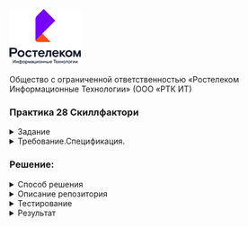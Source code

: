 ![img.png](img.png)

Общество с ограниченной ответственностью
 «Ростелеком Информационные Технологии»
(ООО «РТК ИТ)
### Практика 28 Скиллфактори

<div>
  <div>
    <details><summary>Задание</summary>

  Заказчик передал вам следующее задание:

    1 Протестировать требования.
    2 Разработать тест-кейсы (не менее 15). Необходимо применить несколько техник тест-дизайна.
    3 Провести автоматизированное тестирование продукта (не менее 15 автотестов). Заказчик ожидает по одному автотесту на каждый написанный тест-кейс.
      Оформите свой набор автотестов в GitHub.
    4 Оформить описание обнаруженных дефектов.
      Во время обучения вы работали с разными сервисами и шаблонами, используйте их для оформления тест-кейсов и обнаруженных дефектов.
      (если дефекты не будут обнаружены, то составить описание трех дефектов)

  Ожидаемый результат

    1 Перечислены инструменты, которые применялись для тестирования.

      1.1 Почему именно этот инструмент и эту технику.
      1.2 Что им проверялось.
      1.3 Что именно в нем сделано.
  К выполненному заданию прикреплены:

     . Набор тест-кейсов.
     . Набор автотестов на GitHub. Обратите внимание, что в репозитории должен находиться файл README.md, где будет описано,
       что именно проверяют данные тестовые сценарии и какие команды необходимо выполнить для запуска тестов.
       Описанные команды должны работать на любом компьютере с установленными Python3 и PyTest.
     . Описание оформленных дефектов.
  Если что-то не получилось выполнить, то распишите детально, чтобы у нас была возможность дать обратную связь:

     . Что именно не получилось?
     . Как пробовали решить задачу?
     . Что помешало решить?
   </details> 
  </div>
  <div>
    <details><summary>Требование.Спецификация.</summary>
     
  Стандартная авторизация по логину и паролю:

    1.	Система отображает форму «Авторизация», разделенную вертикально на два блока и содержащую:
    2.	В левой части:
      a.	Меню выбора типа аутентификации
        i.	Таб выбора аутентификации по номеру, "Номер"
        ii.	Таб выбора аутентификации по логину и паролю, "Почта"
        iii.	Таб выбора аутентификации по почте и паролю, "Логин"
        iv.	Таб выбора аутентификации по лицевому счету и паролю, “Лицевой счет”
      b.	Форма ввода "Номер" или "Логин" или "Почта" или “Лицевой счет” (По умолчанию выбрана форма авторизации по телефону)
      c.	Форма ввода "Пароль"
    3.	В правой части:
      a.	Продуктовый слоган ЛК "Ростелеком ID".
      b.	Вспомогательная информация для клиента.
      При вводе номера телефона/почты/логина/лицевого счета - таб выбора аутентификации меняется автоматически.

  Сценарий авторизации клиента по номеру телефона, кнопка "Номер":

    1.	Клиент вводит номер телефона и пароль
    2.	Система:
       a.	Проверяет корректность введенного номера;
       b.	Проверяет связку Номер+Пароль;
       c.	При успешной проверки Номера и пароля - система переходит к следующему шагу п.3. , иначе клиенту отображается ошибка, сценарий начинается с пункта 1.
       d.	При некорректном вводе связки Номер + Пароль, выводим сообщение "Неверный логин или пароль" и элемент "Забыл пароль" перекрашивается в оранжевый цвет.
    3.	Система:
       a.	Выполняет успешный поиск УЗ по введенному номеру телефона;
       b.	Аутентифицирует клиента;
       c.	Выполняет перенаправление клиента на страницу redirect_uri.

  Сценарий авторизации клиента по номеру телефона, кнопка "Почта":

    1.	Клиент вводит Почта и пароль
    2.	Система:
       a.	Проверяет корректность введенной почты;
       b.	Проверяет связку Почта+Пароль;
       c.	При успешной проверки почты и пароля - система переходит к следующему шагу п.3. , иначе клиенту отображается ошибка, сценарий начинается с пункта 1.
       d.	При некорректном вводе связки Номер + Пароль, выводим сообщение "Неверный логин или пароль" и элемент "Забыл пароль" перекрашивается в оранжевый цвет.
    3.	Система:
       a.	Выполняет успешный поиск УЗ по введенной почте;
       b.	Аутентифицирует клиента;
       c.	Выполняет перенаправление клиента на страницу redirect_uri.

  Сценарий авторизации клиента по номеру телефона, кнопка "Логин":

    1.	Клиент вводит Логин и пароль
    2.	Система:
       a.	Проверяет корректность введенного логина;
       b.	Проверяет связку Логин+Пароль;
       c.	При успешной проверки почты и пароля - система переходит к следующему шагу п.3. , иначе клиенту отображается ошибка, сценарий начинается с пункта 1.
       d.	При некорректном вводе связки Номер + Пароль, выводим сообщение "Неверный логин или пароль" и элемент "Забыл пароль" перекрашивается в оранжевый цвет.
    3.	Система:
       a.	Выполняет успешный поиск УЗ по введенному логину;
       b.	Аутентифицирует клиента;
       c.	Выполняет перенаправление клиента на страницу redirect_uri.

  Сценарий авторизации клиента по номеру телефона, кнопка "Лицевой счет":

    1.	Клиент вводит Лицевой счет и пароль
    2.	Система:
       a)	Проверяет корректность введенного лицевого счет и ищет логин связанный с лицевым счетом, в следующих шагах проверяется найденный логин;
       b)	Проверяет связку Логин+Пароль;
       c)	При успешной проверки логина и пароля - система переходит к следующему шагу п.3. , иначе клиенту отображается ошибка, сценарий начинается с пункта 1.
       d)	При некорректном вводе связки Номер + Пароль, выводим сообщение "Неверный логин или пароль" и элемент "Забыл пароль" перекрашивается в оранжевый цвет.
    3.	Система:
       a)	Выполняет успешный поиск УЗ по Лицевому счету;
       b)	Аутентифицирует клиента;
       c)	Выполняет перенаправление клиента на страницу redirect_uri.

  Авторизация по временному коду:

    1.	Система отображает форму «Авторизация по коду», содержащую:
       a)	Подсказку по работе с формой “Укажите контактный номер телефона или почту, на которые необходимо отправить код подтверждения”;
       b)	Поле ввода номера телефона или почты;
       c)	Кнопку "Получить код".
    2.	Клиент вводит номер телефона/почту и нажимает кнопку "Получить код";
    3.	Система:
       a)	Проверяет корректность введенного номера/почты;
       b)	Отправляет код на введенный номер телефон/почту;
    4.	Отображает форму ввода кода подтверждения, содержащую:
       a)	Номер телефона/Почту на который был отправлен код;
       b)	Ссылку "Изменить номер", если пользователь ввел телефон на 2 шаге или ссылку "Изменить почту",
            если пользователь ввел почту на шаге 2 (ссылка ведет на форму ввода номера телефона/почты);
       c)	Шесть отдельных полей для ввода кода подтверждения;
       d)	Текст с обратным отсчётом времени до повторной попытки отправки код, по завершении отсчёта отображается ссылка "Получить новый код";
    5.	Клиент начинает вводить полученный код;
    6.	Система:
       a)	После ввода каждой цифры переводит фокус ввода в следующее поле;
       b)	При событии заполнения всех 6 полей производит верификацию кода;
       c)	При успешной верификации кода система переходит к следующему шагу, иначе клиенту отображается ошибка, сценарий останавливается.
    7.	Система:
       a)	Выполняет поиск УЗ по введенному номеру телефона/почте: 
          i.	Если УЗ с таким телефоном/почтой не найдена, то создает новую без пароля, ФИО, Региона после чего переход на шаг 8;
         ii.	Если УЗ найдена – переход на шаг 8;
    8.	Аутентифицирует клиента;
    9.	Выполняет перенаправление клиента на страницу из redirect_uri;

  Восстановление пароля.   
  Окно выбора типа восстановления пароля:

    1.	Система отображает форму «Восстановление пароля» содержащую:
      a.	Меню выбора типа ввода контактных данных:
         i.	Таб выбора восстановления пароля по номеру, "Номер"
        ii.	Таб выбора восстановления пароля по логину и паролю, "Почта"
       iii.	Таб выбора восстановления пароля по почте и паролю, "Логин"
        iv.	Таб выбора восстановления пароля по ЛС, "Лицевой счет"
      b.	Форма ввода "Номер" или "Логин" или "Почта" или "Лицевой счет" (По умолчанию выбрана форма восстановления пароля по телефону)
      c.	Форма ввода "Капча"
      d.	Кнопка "Далее" переход в п.3. (Продолжить сценарий восстановления пароля)
         i.	Если к УЗ привязан только телефон, то переход в Сценарий восстановления пароля клиента по номеру телефона, кнопка "По SMS на номер телефона"
        ii.	Если к УЗ привязан только почту, то переход в Сценарий восстановления пароля клиента по номеру телефона, кнопка "По ссылке на почту"
      e.	Кнопка "Вернуться" (Вернуться на форму авторизации)
    2.	После введения телефона, почты, логина или ЛС отображается форма выбора восстановления пароля:
      a)	Выбор "По SMS на номер телефона" (Если телефон привязан к УЗ)
      b)	Выбор "По ссылке на почту" (Если почта привязана к УЗ)
      c)	Кнопка "Продолжить" (Продолжить сценарий восстановления пароля)
      d)	 Кнопка "Вернуться назад" (Вернуться на форму ввода контактных данных п.1 для восстановления пароля)

  Сценарий восстановления пароля клиента по номеру телефона, кнопка "По SMS на номер телефона":

    1.	Пользователь выбирает восстановить по номеру телефона;
    2.	Система отправляем пользователю смс с кодом на номер привязанный к УЗ SSO;
    3.	Открывается форма с полем для ввода кода из СМС которая содержит:  
      3.1 Кнопку "Получить код повторно" (Повторная отправка смс с новым кодом);
      3.2 Кнопка "Вернуться назад" (Вернуться на шаг ввода контактных данных для восстановления доступа);
      3.3 При вводе неправильного кода отображается ошибка "Неверный код. Повторите попытку"
      3.4 При вводе временного кода срок времени которого закончился отображается ошибка "Время жизни кода истекло"
    4.	Пользователь вводит корректный проверочный код (переход в п.5);
    5.	После ввода корректного кода из смс - открывается форма для ввода нового пароля, состоящая из:
      5.1 Поле ввода нового пароля
      5.2 Поле ввода для подтверждения нового пароля
      5.3 Кнопка "Сохранить" для подтверждения нового пароля (Переход в п.5)
      5.4 Правила для создания пароля
    6.	Пользователь вводит новый пароль, подтверждение пароля и нажимает кнопку "Сохранить";
    7.	Система проверяет корректность пароля по правилам и при успешной проверке отображается следующая форма, иначе отображается ошибка:
      7.1 Если пользователь ввел пароль менее 8 символов "Длина пароля должна быть не менее 8 символов" под полем "Новый пароль"
      7.2 Если пользователь ввел пароль без заглавных букв "Пароль должен содержать хотя бы одну заглавную букву" под полем "Новый пароль"
      7.3 Если пользователь ввел пароль не с латинскими буквами "Пароль должен содержать только латинские буквы" под полем "Новый пароль"
      7.4 Если пользователь ввел в поле "Подтверждение пароля" пароль отличный от пароль "Новый пароль" выводим "Пароли не совпадают" под полем "Подтверждение пароля"
    8.	Если пользователь ввел пароль согласно парольной политике, система проверяет введенный пароль с тремя предыдущими:
      8.1 Если пользователь ввел пароль, идентичный трем предыдущим  "Этот пароль уже использовался, укажите другой пароль"
      8.2 Если пользователь ввел пароль, отличный от трех предыдущих - переход на шаг 
    9.	Клиент перенаправляется на страницу авторизации.
 
  Сценарий восстановления пароля клиента по номеру телефона, кнопка "По ссылке на почту":

    1.	Пользователь выбирает восстановить по почте;
    2.	Открывается форма оповещающая пользователя об отправке письма на его почту, которая содержит:
      2.1 Текст оповещающий об отправке письма со ссылкой на почту;
      2.2 Кнопку "Вернуться назад" (Переход на форму авторизации)
    3.	Пользователь открывает письмо и переходит по ссылке.
    4.	Система отображает форму состоящую из:
      1.	Поле ввода нового пароля
      2.	Поле ввода для подтверждения нового пароля
      3.	Кнопка "Сохранить" для подтверждения нового пароля (Переход в п.5)
      4.	Правила для создания пароля
      5.	Система проверяет корректность пароля по правилам и при успешной проверке отображается следующая форма, иначе отображается ошибка:
        5.1 Если пользователь ввел пароль менее 8 символов "Длина пароля должна быть не менее 8 символов"
        5.2 Если пользователь ввел пароль без заглавных букв "Пароль должен содержать хотя бы одну заглавную букву"
        5.3 Если пользователь ввел пароль не с латинскими буквами "Пароль должен содержать только латинские буквы"
      6   Если пользователь ввел пароль согласно парольной политике, система проверяет введенный пароль с тремя предыдущими:
        6.1 Если пользователь ввел пароль, идентичный трем предыдущим  "Этот пароль уже использовался, укажите другой пароль"
        6.2 Если пользователь ввел пароль, отличный от трех предыдущих - переход на шаг 
      7	  Пользователь переходит на форму успешной смены пароля.
      8	  При нажатии на кнопку "Авторизоваться" пользователь перенаправляется на форму авторизации.
   </details>
  </div>
</div>

### Решение:
<div>
  <div>
   <details><summary>Способ решения</summary>

                        Тестирование сайта
       Тестирование интерфейса страниц регистрации, авторизации и восстановления пароля в личном кабинете
     «Ростелеком» проведено исходя из отсутствия Личного кабинета у пользователя (тестировщик не является клиентом Ростелекома),
     а также без имеющегося тестового доступа к системе либо тестовых учетных данных и капчи, вследствие чего все тестовые сценарии в автоматизации имели и имеют затруднения в реализациии.
     Проведено тестирование форм регистрации (разными способами), авторизации (разными способами) и восстановления пароля (разными способами).
     Всего составлено 20 автоматизированных тестов, включая параметризованные параметрами (отдельные кейсы), в т. ч.:
     •	Форма регистрации – 9 тестов и 36 параметров,
     •	Форма авторизации – 8 тестов,
     •	Форма восстановления пароля – 4 тестов.
       21 Тестов Скип из-за отсуствия данных капчи и кодов, а тестовых данных.

     Код построен на реализации методов действий над локаторами для построения тестовых сценарий.

     Техники тест-дизайна, используемые при составлении тестовых сценариев и тест кейсов:

     •	разбиение на классы эквивалентности и анализ граничных значений;
     •	таблицы причинно-следственных решений, состояний и переходов;
     •	предугадывание ошибки;
     •	диаграмма пользовательских ролей;
     •	исследовательское и свободное тестирование.
   </details>
  </div>
  <div>
   <details><summary>Описание репозитория</summary>

                     Репозиторий содержит:
     Директорию SCR для файлов автоматизированного тестирования, где:
     settings.py - файл данных для тестов

     requiments.txt - зависимости
     chromedriver.exe - драйвер Хрома
     conftest.py - фикстура запуска драйвера браузера
     директории pages - файлов методов страниц (авторизации auth_page.py,
     восстановления pass_rec_page.py, регистрации pass_rec_page.py
     и их локаторов locators.py,
     а также базовым файлом base.py для всех страниц и декораторов ожидания локаторов.
     директории tests - файлов тестов и логов myoutput.log, а также дериктории скриншотов тестов.

   </details>
  </div>
  <div>
   <details><summary>Тестирование</summary>

     Ввести данные в файл settings
     Установить зависимости из requirements.txt
     Все тесты с капчей и кодами скип

     Тесты запускать в терминале с \tests

     Тесты регистрации
     pytest test_registr.py > myoutput_registr.log

     Тесты авторизации
     pytest test_auth.py > myoutput_auth.log

     Тесты восстанавление
     pytest scr/tests/test_pass_rec.py > myoutput_pass_rec.log

     Тесты по маркеру
     pytest -v -m norm > myoutput_norm.log
    
     без скип (8авто,4пасс,9регистр и 26параметр)
   </details>
  </div>
  <div>
    <details><summary>Результат</summary>

     Тестами выевлен:
     - дефект страницы регистрации и восстановление пароля отсуствие слогана
     - дефект ввода полей паролей на обработку пароля с юникодом
     - дефект перехода на авторизацию через yandex
     Ручным тестированием, иследования бага отсуствия слогана по скриншоту 
     выевлен:
     - дефект по требованию расположения блоков авторизации и слогана

   </details>
  </div>
</div>

